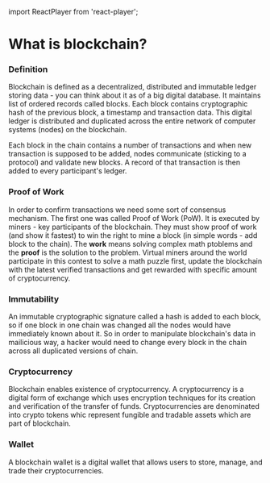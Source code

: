 import ReactPlayer from 'react-player';

# What is blockchain?

### Definition

Blockchain is defined as a decentralized, distributed and immutable ledger storing data - you can think about it as of a big digital database. It maintains list of ordered records called blocks. Each block contains cryptographic hash of the previous block, a timestamp and transaction data. This digital ledger is distributed and duplicated across the entire network of computer systems (nodes) on the blockchain.

Each block in the chain contains a number of transactions and when new transaction is supposed to be added, nodes communicate (sticking to a protocol) and validate new blocks. A record of that transaction is then added to every participant's ledger.

### Proof of Work

In order to confirm transactions we need some sort of consensus mechanism. The first one was called Proof of Work (PoW). It is executed by miners - key participants of the blockchain. They must show proof of work (and show it fastest) to win the right to mine a block (in simple words - add block to the chain). The **work** means solving complex math ptoblems and the **proof** is the solution to the problem. Virtual miners around the world participate in this contest to solve a math puzzle first, update the blockchain with the latest verified transactions and get rewarded with specific amount of cryptocurrency.

### Immutability

An immutable cryptographic signature called a hash is added to each block, so if one block in one chain was changed all the nodes would have immediately known about it. So in order to manipulate blockchain's data in mailicious way, a hacker would need to change every block in the chain across all duplicated versions of chain.

### Cryptocurrency

Blockchain enables existence of cryptocurrency. A cryptocurrency is a digital form of exchange which uses encryption techniques for its creation and verification of the transfer of funds.
Cryptocurrencies are denominated into crypto tokens whic represent fungible and tradable assets which are part of blockchain.

### Wallet

A blockchain wallet is a digital wallet that allows users to store, manage, and trade their cryptocurrencies.

<ReactPlayer controls url="https://www.youtube.com/watch?v=yubzJw0uiE4" />
